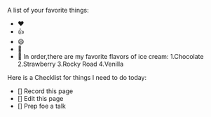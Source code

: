 A list of your favorite things:
- ❤️ 
- 👍
- 😄
- 🎇
- 🎉
In order,there are my favorite flavors of ice cream:
1.Chocolate
2.Strawberry
3.Rocky Road
4.Venilla

Here is a Checklist for things I need to do today:
- [] Record this page
- [] Edit this page
- [] Prep foe a talk
